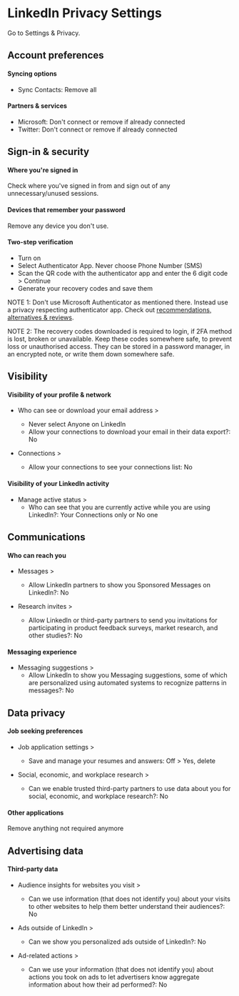 # LinkedIn Privacy Settings

Go to Settings & Privacy.


## Account preferences

#### Syncing options
- Sync Contacts: Remove all

#### Partners & services
- Microsoft: Don't connect or remove if already connected
- Twitter: Don't connect or remove if already connected



## Sign-in & security

#### Where you're signed in
Check where you've signed in from and sign out of any unnecessary/unused sessions.

#### Devices that remember your password
Remove any device you don't use.

#### Two-step verification
- Turn on
- Select Authenticator App. Never choose Phone Number (SMS)
- Scan the QR code with the authenticator app and enter the 6 digit code > Continue
- Generate your recovery codes and save them

NOTE 1: Don't use Microsoft Authenticator as mentioned there. Instead use a privacy respecting authenticator app. Check out [recommendations, alternatives & reviews](https://github.com/StellarSand/privacy-settings#recommendations-alternatives--reviews).

NOTE 2: The recovery codes downloaded is required to login, if 2FA method is lost, broken or unavailable. Keep these codes somewhere safe, to prevent loss or unauthorised access. They can be stored in a password manager, in an encrypted note, or write them down somewhere safe.



## Visibility

#### Visibility of your profile & network
- Who can see or download your email address >
  - Never select Anyone on LinkedIn
  - Allow your connections to download your email in their data export?: No

- Connections >
  - Allow your connections to see your connections list: No

#### Visibility of your LinkedIn activity
- Manage active status >
  - Who can see that you are currently active while you are using LinkedIn?: Your Connections only or No one



## Communications

#### Who can reach you
- Messages >
  - Allow LinkedIn partners to show you Sponsored Messages on LinkedIn?: No

- Research invites >
  - Allow LinkedIn or third-party partners to send you invitations for participating in product feedback surveys, market research, and other studies?: No

#### Messaging experience
- Messaging suggestions >
  - Allow LinkedIn to show you Messaging suggestions, some of which are personalized using automated systems to recognize patterns in messages?: No



## Data privacy

#### Job seeking preferences
- Job application settings >
  - Save and manage your resumes and answers: Off > Yes, delete

- Social, economic, and workplace research >
  - Can we enable trusted third-party partners to use data about you for social, economic, and workplace research?: No

#### Other applications
Remove anything not required anymore



## Advertising data

#### Third-party data
- Audience insights for websites you visit >
  - Can we use information (that does not identify you) about your visits to other websites to help them better understand their audiences?: No

- Ads outside of LinkedIn >
  - Can we show you personalized ads outside of LinkedIn?: No

- Ad-related actions >
  - Can we use your information (that does not identify you) about actions you took on ads to let advertisers know aggregate information about how their ad performed?: No